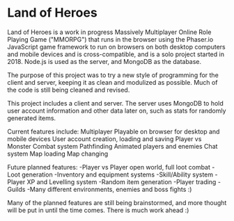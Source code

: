# Land of Heroes

Land of Heroes is a work in progress Massively Multiplayer Online Role Playing Game ("MMORPG") that runs in the browser using the Phaser.io JavaScript game framework to run on browsers on both desktop computers and mobile devices and is cross-compatible, and is a solo project started in 2018. Node.js is used as the server, and MongoDB as the database.

The purpose of this project was to try a new style of programming for the client and server, keeping it as clean and modulized as possible. Much of the code is still being cleaned and revised.

This project includes a client and server. The server uses MongoDB to hold user account information and other data later on, such as stats for randomly generated items.

Current features include:
Multiplayer
Playable on browser for desktop and mobile devices
User account creation, loading and saving
Player vs Monster Combat system
Pathfinding
Animated players and enemies
Chat system
Map loading
Map changing

Future planned features:
-Player vs Player open world, full loot combat
-Loot generation
-Inventory and equipment systems
-Skill/Ability system
-Player XP and Levelling system
-Random item generation
-Player trading
-Guilds
-Many different environments, enemies and boss fights :)

Many of the planned features are still being brainstormed, and more thought will be put in until the time comes. There is much work ahead :)

